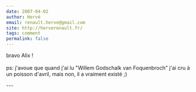 ```yaml
---
date: 2007-04-02
author: Hervé
email: renault.herve@gmail.com
site: http://herverenault.fr/
tags: comment
permalink: false
---
```


<p>bravo Alix !<br />
<br />
ps: j'avoue que quand j'ai lu &quot;Willem Godschalk van Foquenbroch&quot; j'ai cru à un poisson d'avril, mais non, il a vraiment existé ;)</p>
---